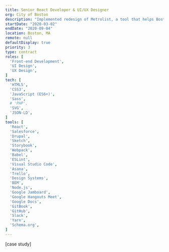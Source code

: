```yaml
---
title: Senior React Developer & UI/UX Designer
org: City of Boston
description: "Implemented redesign of Metrolist, a tool that helps Boston residents search for affordable housing"
startDate: "2020-03-02"
endDate: "2020-09-04"
location: Boston, MA
remote: null
defaultDisplay: true
priority: 3
type: contract
roles: [
  'Front-end Development',
  'UI Design',
  'UX Design',
]
tech: [
  'HTML5',
  'CSS3',
  'JavaScript (ES6+)',
  'Sass',
  # 'PHP',
  'SVG',
  'JSON-LD',
]
tools: [
  'React',
  'Salesforce',
  'Drupal',
  'Sketch',
  'Storybook',
  'Webpack',
  'Babel',
  'ESLint',
  'Visual Studio Code',
  'Asana',
  'Trello',
  'Design Systems',
  'BEM',
  'Node.js',
  'Google Jamboard',
  'Google Hangouts Meet',
  'Google Docs',
  'GitBook',
  'GitHub',
  'Slack',
  'Yarn',
  'Schema.org',
]
---
```


[case study]